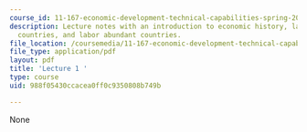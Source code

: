 ```yaml
---
course_id: 11-167-economic-development-technical-capabilities-spring-2004
description: Lecture notes with an introduction to economic history, labor scarce
  countries, and labor abundant countries.
file_location: /coursemedia/11-167-economic-development-technical-capabilities-spring-2004/988f05430ccacea0ff0c9350808b749b_lec_1.pdf
file_type: application/pdf
layout: pdf
title: 'Lecture 1 '
type: course
uid: 988f05430ccacea0ff0c9350808b749b

---
```

None